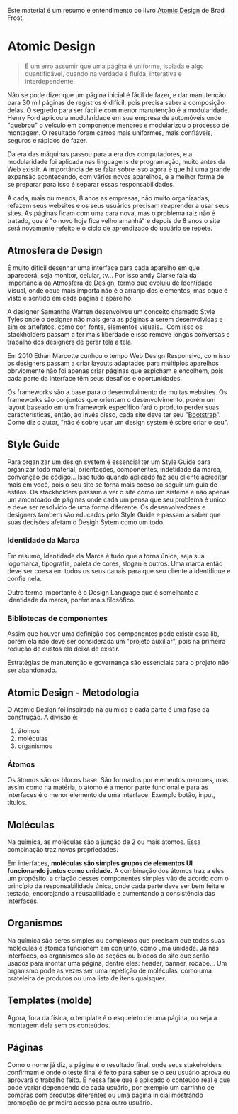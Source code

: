 Este material é um resumo e entendimento do livro [Atomic Design](https://atomicdesign.bradfrost.com/) de Brad Frost.

# Atomic Design

> É um erro assumir que uma página é uniforme, isolada e algo quantificável, quando na verdade é fluída, interativa e interdependente.

Não se pode dizer que um página inicial é fácil de fazer, e dar manutenção para 30 mil páginas de registros é difícil, pois precisa saber a composição delas. O segredo para ser fácil e com menor manutenção é a modularidade. Henry Ford aplicou a modularidade em sua empresa de automóveis onde "quebrou" o veículo em componente menores e modularizou o processo de montagem. O resultado foram carros mais uniformes, mais confiáveis, seguros e rápidos de fazer.

Da era das máquinas passou para a era dos computadores, e a modularidade foi aplicada nas linguagens de programação, muito antes da Web existir. A importância de se falar sobre isso agora é que há uma grande expansão acontecendo, com vários novos aparelhos, e a melhor forma de se preparar para isso é separar essas responsabilidades.

A cada, mais ou menos, 8 anos as empresas, não muito organizadas, refazem seus websites e os seus usuários precisam reaprender a usar seus sites. As páginas ficam com uma cara nova, mas o problema raiz não é tratado, que é "o novo hoje fica velho amanhã" e depois de 8 anos o site será novamente refeito e o ciclo de aprendizado do usuário se repete.

## Atmosfera de Design

É muito difícil desenhar uma interface para cada aparelho em que aparecerá, seja monitor, celular, tv... Por isso andy Clarke fala da importância da Atmosfera de Design, termo que evoluiu de Identidade Visual, onde oque mais importa não é o arranjo dos elementos, mas oque é visto e sentido em cada página e aparelho.

A designer Samantha Warren desenvolveu um conceito chamado Style Tyles onde o designer não mais gera as páginas a serem desenvolvidas e sim os artefatos, como cor, fonte, elementos visuais... Com isso os stackholders passam a ter mais liberdade e isso remove longas conversas e trabalho dos designers de gerar tela a tela.

Em 2010 Ethan Marcotte cunhou o tempo Web Design Responsivo, com isso os designers passam a criar layouts adaptados para múltiplos aparelhos obrviomente não foi apenas criar páginas que espicham e encolhem, pois cada parte da interface têm seus desafios e oportunidades.

Os frameworks são a base para o desenvolvimento de muitas websites. Os frameworks são conjuntos que orientam o desenvolvimento, porém um layout baseado em um framework específico fará o produto perder suas características, então, ao invés disso, cada site deve ter seu "[Bootstrap](https://getbootstrap.com/docs/5.0/)". Como diz o autor, "não é sobre usar um design system é sobre criar o seu".

## Style Guide

Para organizar um design system é essencial ter um Style Guide para organizar todo material, orientações, componentes, indetidade da marca, convenção de código... Isso tudo quando aplicado faz seu cliente acreditar mais em você, pois o seu site se torna mais coeso ao seguir um guia de estilos. Os stackholders passam a ver o site como um sistema e não apenas um amontoado de páginas onde cada um pensa que seu problema é unico e deve ser resolvido de uma forma diferente. Os desenvolvedores e designers também são educados pelo Style Guide e passam a saber que suas decisões afetam o Desigh Sytem como um todo.


### Identidade da Marca

Em resumo, Identidade da Marca é tudo que a torna única, seja sua logomarca, tipografia, paleta de cores, slogan e outros. Uma marca então deve ser coesa em todos os seus canais para que seu cliente a identifique e confie nela.

Outro termo importante é o Design Language que é semelhante a identidade da marca, porém mais filosófico.

### Bibliotecas de componentes

Assim que houver uma definição dos componentes pode existir essa lib, porém ela não deve ser considerada um "projeto auxiliar", pois na primeira redução de custos ela deixa de existir.

Estratégias de manutenção e governança são essenciais para o projeto não ser abandonado.

## Atomic Design - Metodologia

O Atomic Design foi inspirado na quimica e cada parte é uma fase da construção. A divisão é:

1. átomos
2. moléculas
3. organismos


### Átomos

Os átomos são os blocos base. São formados por elementos menores, mas assim como na matéria, o átomo é a menor parte funcional e para as interfaces é o menor elemento de uma interface. Exemplo botão, input, títulos.

## Moléculas

Na química, as moléculas são a junção de 2 ou mais átomos. Essa combinação traz novas propriedades. 

Em interfaces, **moléculas são simples grupos de elementos UI funcionando juntos como unidade.** A combinação dos átomos traz a eles um propósito. a criação desses componentes simples vão de acordo com o princípio da responsabilidade única, onde cada parte deve ser bem feita e testada, encorajando a reusabilidade e aumentando a consistência das interfaces.

## Organismos

Na química são seres simples ou complexos que precisam que todas suas moléculas e átomos funcionem em conjunto, como uma unidade. Já nas interfaces, os organismos são as seções ou blocos do site que serão usados para montar uma página, dentre eles: header, banner, rodapé... Um organismo pode as vezes ser uma repetição de moléculas, como uma prateleira de produtos ou uma lista de itens quaisquer.

## Templates (molde)

Agora, fora da física, o template é o esqueleto de uma página, ou seja a montagem dela sem os conteúdos.

## Páginas 

Como o nome já diz, a página é o resultado final, onde seus stakeholders confirmam e onde o teste final é feito para saber se o seu usuário aprova ou aprovará o trabalho feito. É nessa fase que é aplicado o conteúdo real e que pode variar dependendo de cada usuário, por exemplo um carrinho de compras com produtos diferentes ou uma página inicial mostrando promoção de primeiro acesso para outro usuário.
